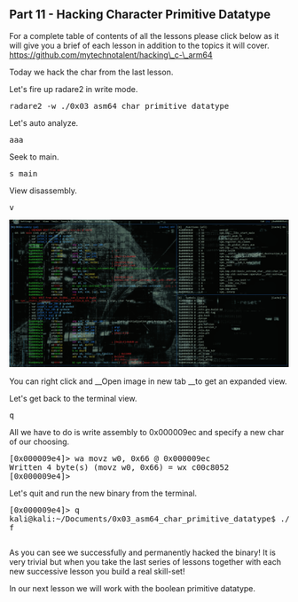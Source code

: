 ## Part 11 - Hacking Character Primitive Datatype

For a complete table of contents of all the lessons please click below as it will give you a brief of each lesson in addition to the topics it will cover. https://github.com/mytechnotalent/hacking\_c-\_arm64

Today we hack the char from the last lesson.

Let's fire up radare2 in write mode.

<pre spellcheck="false">radare2 -w ./0x03_asm64_char_primitive_datatype
</pre>

Let's auto analyze.

<pre spellcheck="false">aaa
</pre>

Seek to main.

<pre spellcheck="false">s main
</pre>

View disassembly.

<pre spellcheck="false">v
</pre>

<div class="slate-resizable-image-embed slate-image-embed__resize-full-width"><img src="/imgs/1608839510539.jpg"/></div>

You can right click and&nbsp;__Open image in new tab&nbsp;__to get an expanded view.

Let's get back to the terminal view.

<pre spellcheck="false">q
</pre>

All we have to do is write assembly to 0x000009ec and specify a new char of our choosing.

<pre spellcheck="false">[0x000009e4]&gt; wa movz w0, 0x66 @ 0x000009ec
Written 4 byte(s) (movz w0, 0x66) = wx c00c8052
[0x000009e4]&gt;
</pre>

Let's quit and run the new binary from the terminal.

<pre spellcheck="false">[0x000009e4]&gt; q
kali@kali:~/Documents/0x03_asm64_char_primitive_datatype$ ./0x03_asm64_char_primitive_datatype
f
</pre>

<pre spellcheck="false"></pre>

As you can see we successfully and permanently hacked the binary! It is very trivial but when you take the last series of lessons together with each new successive lesson you build a real skill-set!

In our next lesson we will work with the boolean primitive datatype.

  